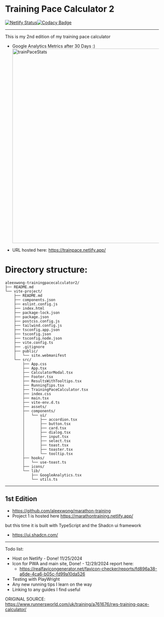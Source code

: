 # Training Pace Calculator 2

[![Netlify Status](https://api.netlify.com/api/v1/badges/2b8c6c05-12b2-423a-a2c2-af4e93e8f160/deploy-status)](https://app.netlify.com/sites/trainpace/deploys)[![Codacy Badge](https://app.codacy.com/project/badge/Grade/171bbd8a94744254a9db632e2650b6e4)](https://app.codacy.com/gh/aleexwong/trainingpacecalculator2/dashboard?utm_source=gh&utm_medium=referral&utm_content=&utm_campaign=Badge_grade)

---

This is my 2nd edition of my training pace calculator

- Google Analytics Metrics after 30 Days :)
  <img width="637" alt="trainPaceStats" src="https://github.com/user-attachments/assets/6f881b3f-b53e-4128-8b6b-baa93a466add" />

- URL hosted here: https://trainpace.netlify.app/

# Directory structure:

```plaintext
aleexwong-trainingpacecalculator2/
├── README.md
└── vite-project/
    ├── README.md
    ├── components.json
    ├── eslint.config.js
    ├── index.html
    ├── package-lock.json
    ├── package.json
    ├── postcss.config.js
    ├── tailwind.config.js
    ├── tsconfig.app.json
    ├── tsconfig.json
    ├── tsconfig.node.json
    ├── vite.config.ts
    ├── .gitignore
    ├── public/
    │   └── site.webmanifest
    └── src/
        ├── App.css
        ├── App.tsx
        ├── CalculatorModal.tsx
        ├── Footer.tsx
        ├── ResultsWithTooltips.tsx
        ├── RunningTips.tsx
        ├── TrainingPaceCalculator.tsx
        ├── index.css
        ├── main.tsx
        ├── vite-env.d.ts
        ├── assets/
        ├── components/
        │   └── ui/
        │       ├── accordion.tsx
        │       ├── button.tsx
        │       ├── card.tsx
        │       ├── dialog.tsx
        │       ├── input.tsx
        │       ├── select.tsx
        │       ├── toast.tsx
        │       ├── toaster.tsx
        │       └── tooltip.tsx
        ├── hooks/
        │   └── use-toast.ts
        ├── icons/
        └── lib/
            ├── GoogleAnalytics.tsx
            └── utils.ts
```

---

## 1st Edition

- https://github.com/aleexwong/marathon-training
- Project 1 is hosted here https://marathontraining.netlify.app/

but this time it is built with TypeScript and the Shadcn ui framework

- https://ui.shadcn.com/

---

Todo list:

- Host on Netlify - Done! 11/25/2024
- Icon for PWA and main site, Done! - 12/29/2024 report here:
  - https://realfavicongenerator.net/favicon-checker/reports/fd896a38-a6de-4ca6-b05c-fd99a10da526
- Testing with PlayWright
- Any new running tips I learn on the way
- Linking to any guides I find useful

ORIGINAL SOURCE: https://www.runnersworld.com/uk/training/a761676/rws-training-pace-calculator/
